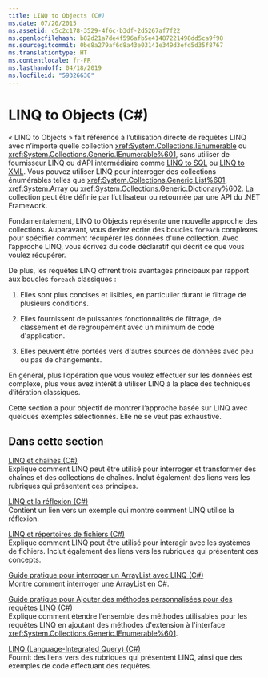 ```yaml
---
title: LINQ to Objects (C#)
ms.date: 07/20/2015
ms.assetid: c5c2c178-3529-4f6c-b3df-2d5267af7f22
ms.openlocfilehash: b82d21a7de4f596afb5e41487221498dd5ca9f98
ms.sourcegitcommit: 0be8a279af6d8a43e03141e349d3efd5d35f8767
ms.translationtype: HT
ms.contentlocale: fr-FR
ms.lasthandoff: 04/18/2019
ms.locfileid: "59326630"
---
```

# <a name="linq-to-objects-c"></a>LINQ to Objects (C#)
« LINQ to Objects » fait référence à l’utilisation directe de requêtes LINQ avec n’importe quelle collection <xref:System.Collections.IEnumerable> ou <xref:System.Collections.Generic.IEnumerable%601>, sans utiliser de fournisseur LINQ ou d’API intermédiaire comme [LINQ to SQL](../../../../../docs/framework/data/adonet/sql/linq/index.md) ou [LINQ to XML](../../../../csharp/programming-guide/concepts/linq/linq-to-xml.md). Vous pouvez utiliser LINQ pour interroger des collections énumérables telles que <xref:System.Collections.Generic.List%601>, <xref:System.Array> ou <xref:System.Collections.Generic.Dictionary%602>. La collection peut être définie par l’utilisateur ou retournée par une API du .NET Framework.  
  
 Fondamentalement, LINQ to Objects représente une nouvelle approche des collections. Auparavant, vous deviez écrire des boucles `foreach` complexes pour spécifier comment récupérer les données d'une collection. Avec l’approche LINQ, vous écrivez du code déclaratif qui décrit ce que vous voulez récupérer.  
  
 De plus, les requêtes LINQ offrent trois avantages principaux par rapport aux boucles `foreach` classiques :  
  
1. Elles sont plus concises et lisibles, en particulier durant le filtrage de plusieurs conditions.  
  
2. Elles fournissent de puissantes fonctionnalités de filtrage, de classement et de regroupement avec un minimum de code d'application.  
  
3. Elles peuvent être portées vers d'autres sources de données avec peu ou pas de changements.  
  
 En général, plus l’opération que vous voulez effectuer sur les données est complexe, plus vous avez intérêt à utiliser LINQ à la place des techniques d’itération classiques.  
  
 Cette section a pour objectif de montrer l’approche basée sur LINQ avec quelques exemples sélectionnés. Elle ne se veut pas exhaustive.  
  
## <a name="in-this-section"></a>Dans cette section  
 [LINQ et chaînes (C#)](../../../../csharp/programming-guide/concepts/linq/linq-and-strings.md)  
 Explique comment LINQ peut être utilisé pour interroger et transformer des chaînes et des collections de chaînes. Inclut également des liens vers les rubriques qui présentent ces principes.  
  
 [LINQ et la réflexion (C#)](../../../../csharp/programming-guide/concepts/linq/linq-and-reflection.md)  
 Contient un lien vers un exemple qui montre comment LINQ utilise la réflexion.  
  
 [LINQ et répertoires de fichiers (C#)](../../../../csharp/programming-guide/concepts/linq/linq-and-file-directories.md)  
 Explique comment LINQ peut être utilisé pour interagir avec les systèmes de fichiers. Inclut également des liens vers les rubriques qui présentent ces concepts.  
  
 [Guide pratique pour interroger un ArrayList avec LINQ (C#)](../../../../csharp/programming-guide/concepts/linq/how-to-query-an-arraylist-with-linq.md)  
 Montre comment interroger une ArrayList en C#.  
  
 [Guide pratique pour Ajouter des méthodes personnalisées pour des requêtes LINQ (C#)](../../../../csharp/programming-guide/concepts/linq/how-to-add-custom-methods-for-linq-queries.md)  
 Explique comment étendre l'ensemble des méthodes utilisables pour les requêtes LINQ en ajoutant des méthodes d'extension à l'interface <xref:System.Collections.Generic.IEnumerable%601>.  
  
 [LINQ (Language-Integrated Query) (C#)](../../../../csharp/programming-guide/concepts/linq/index.md)  
 Fournit des liens vers des rubriques qui présentent LINQ, ainsi que des exemples de code effectuant des requêtes.
